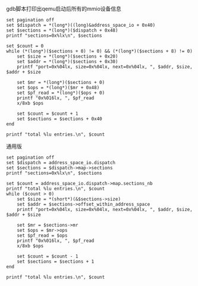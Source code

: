 gdb脚本打印出qemu启动后所有的mmio设备信息
   
    set pagination off
    set $dispatch = *(long*)((long)&address_space_io + 0x40)
    set $sections = *(long*)($dispatch + 0x48)
    printf "sections=0x%lx\n", $sections

    set $count = 0
    while (*(long*)($sections + 0) != 0) && (*(long*)($sections + 8) != 0)
        set $size = *(long*)($sections + 0x20)
        set $addr = *(long*)($sections + 0x30)
        printf "port=0x%04lx, size=0x%04lx, next=0x%04lx, ", $addr, $size, $addr + $size

        set $mr = *(long*)($sections + 0)
        set $ops = *(long*)($mr + 0x48)
        set $pf_read = *(long*)($ops + 0)
        printf "0x%016lx, ", $pf_read
        x/8xb $ops

        set $count = $count + 1
        set $sections = $sections + 0x40
    end

    printf "total %lu entries.\n", $count
    
通用版

    set pagination off
    set $dispatch = address_space_io.dispatch
    set $sections = $dispatch->map->sections
    printf "sections=0x%lx\n", $sections

    set $count = address_space_io.dispatch->map.sections_nb
    printf "total %lu entries.\n", $count
    while ($count > 0)
        set $size = *(short*)(&$sections->size)
        set $addr = $sections->offset_within_address_space
        printf "port=0x%04lx, size=0x%04lx, next=0x%04lx, ", $addr, $size, $addr + $size

        set $mr = $sections->mr
        set $ops = $mr->ops
        set $pf_read = $ops
        printf "0x%016lx, ", $pf_read
        x/8xb $ops

        set $count = $count - 1
        set $sections = $sections + 1
    end

    printf "total %lu entries.\n", $count

